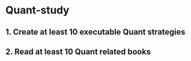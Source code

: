 # Quant-study

## 1. Create at least 10 executable Quant strategies
## 2. Read at least 10 Quant related books
